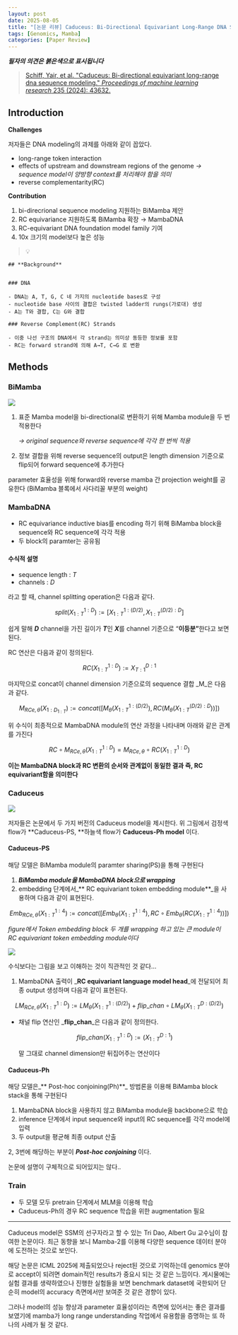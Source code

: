 ```yaml
---
layout: post
date: 2025-08-05
title: "[논문 리뷰] Caduceus: Bi-Directional Equivariant Long-Range DNA Sequence Modeling"
tags: [Genomics, Mamba]
categories: [Paper Review]
---
```


<span class="notion-red">_**필자의 의견은 붉은색으로 표시됩니다**_</span>


> [Schiff, Yair, et al. "Caduceus: Bi-directional equivariant long-range dna sequence modeling." ](https://pmc.ncbi.nlm.nih.gov/articles/PMC12189541/)[_Proceedings of machine learning research_](https://pmc.ncbi.nlm.nih.gov/articles/PMC12189541/)[ 235 (2024): 43632.](https://pmc.ncbi.nlm.nih.gov/articles/PMC12189541/)



## Introduction


**Challenges**


저자들은 DNA modeling의 과제를 아래와 같이 꼽았다.

- long-range token interaction
- effects of upstream and downstream regions of the genome 
_→ sequence model이 양방향 context를 처리해야 함을 의미_
- reverse complementarity(RC)

**Contribution**

1. bi-direcrional sequence modeling 지원하는 BiMamba 제안
1. RC equivariance 지원하도록 BiMamba 확장 → MambaDNA
1. RC-equivariant DNA foundation model family 기여
1. 10x 크기의 model보다 높은 성능

> 💡 


	## **Background**


	### DNA

	- DNA는 A, T, G, C 네 가지의 nucleotide bases로 구성
	- nucleotide base 사이의 결합은 twisted ladder의 rungs(가로대) 생성
	- A는 T와 결합, C는 G와 결합

	### Reverse Complement(RC) Strands

	- 이중 나선 구조의 DNA에서 각 strand는 의미상 동등한 정보를 포함
	- RC는 forward strand에 의해 A→T, C→G 로 변환


## Methods



### BiMamba


![](https://prod-files-secure.s3.us-west-2.amazonaws.com/542b861c-36a8-4051-84e5-8804b6728dba/2c247d59-7815-4980-99f0-8f0d21f445a7/image.png?X-Amz-Algorithm=AWS4-HMAC-SHA256&X-Amz-Content-Sha256=UNSIGNED-PAYLOAD&X-Amz-Credential=ASIAZI2LB4667E6I3SFC%2F20250929%2Fus-west-2%2Fs3%2Faws4_request&X-Amz-Date=20250929T100131Z&X-Amz-Expires=3600&X-Amz-Security-Token=IQoJb3JpZ2luX2VjEEkaCXVzLXdlc3QtMiJHMEUCIGRfcFpq%2BlnF97Nh62zso%2BAYXmPKi5q1cmYLq89wMgUwAiEAgmO%2Bv0ORjfjYvLAroyKapo8gBEcoEPc5M3LyJei8Vx8qiAQI0v%2F%2F%2F%2F%2F%2F%2F%2F%2F%2FARAAGgw2Mzc0MjMxODM4MDUiDGdm%2FwGvO8e0xEZHdyrcA3nSYQKT3hvJipz3w78QkIQbd5bIXlkIpzFf5%2FfRgvP1ewI7l%2B%2FF%2BDTvD%2B08sbzzFvRlk15%2FfOrxUr2CsBGpCho2vISpx%2BwBsX1l%2FpaV4eI7eB0WWGt2%2F%2FpaBMHGHa9qzT6Y6oDqottH3XZfVLvePx36E7NCpj%2FgUP6sUJSbf4Pf5%2FpWzWdW2eyQeBG3D8bkmiDZgZk38hPCBiqSn3VJWTUDPDw2iIBfry0EQlZwQOaMPDPz0Hy7%2FH8W1wlGl048X4qmF8UfeYHqebOAvSdPH3udEFZhnc27g9SMH81p%2B06QXkyM4j0iUoviNLGMOXbWgVr0QPbTZLUCcFQPiSqym9hWuiigQ%2FcH60Oag%2BWKND0kCGwGKi0tGfqZO2A0TVFAmM54CT8je6P6adAfS4kfvxlVWNiYgwKUxBVPABpkv5LShazftSAeNBcuxGDhOAbOmo8QbzCxb%2BoqS0NITljzF%2BCStQ%2FIy1Huva3%2F5V63tRC%2BW3v8e8s231iu7YpWVV%2BBo62ldmoqbGOPqb%2BDUkqN7r%2Bp%2Bln0qGgXTMyCInAWU3fMfUEoNt%2FODojRLHvXDZcOjfO7%2FfK71A5lYOpnFwlx7vZDO5HZlOgxsSw7giLw3rBBn%2FtxlevbfnOxLwsOMOCR6cYGOqUB%2FSsvaQ8QX%2FNBClcTqGDvTa1gfe0HPF%2BLPN6CNS9yipgeMdSEX8F8f5RLsoDCRUHUN9J90%2BguDdpTGV7ve%2BTDq%2FKgy1BxuZj7Rs%2Fkz%2BMSmHRNyJ7TZfglmLMaQhw6USV17MD0MFR6%2FNXmgxDCVsoeADgBXXo4Vi6uQmspiUxybU7P7J6b4BS14Eu1VehXCxeUe%2FjIhMZf5I8YPqGtmfh5n2v7GHLW&X-Amz-Signature=a7667611ccfac98e2b53c6f6af4938085fe749710fbee0c3de30b77ba8a20ca7&X-Amz-SignedHeaders=host&x-amz-checksum-mode=ENABLED&x-id=GetObject)

1. 표준 Mamba model을 bi-directional로 변환하기 위해 Mamba module을 두 번 적용한다

	_→ original sequence와 reverse sequence에 각각 한 번씩 적용_

1. 정보 결합을 위해 reverse sequence의 output은 length dimension 기준으로 flip되어 forward sequence에 추가한다

parameter 효율성을 위해 forward와 reverse mamba 간 projection weight를 공유한다 (BiMamba 블록에서 사다리꼴 부분의 weight)



### MambaDNA

- RC equivariance inductive bias를 encoding 하기 위해 BiMamba block을 sequence와 RC sequence에 각각 적용
- 두 block의 paramter는 공유됨


#### 수식적 설명

- sequence length : _T_
- channels : _D_

라고 할 때,  channel splitting operation은 다음과 같다.


$$
split(X^{1:D}_{1:T}):=[X^{1:(D/2)}_{1:T},X^{(D/2):D}_{1:T}]
$$


<span class="notion-red">쉽게 말해 </span><span class="notion-red">_**D**_</span><span class="notion-red"> channel을 가진 길이가 </span><span class="notion-red">_**T**_</span><span class="notion-red">인 </span><span class="notion-red">_**X**_</span><span class="notion-red">를 channel 기준으로 “</span><span class="notion-red">**이등분”**</span><span class="notion-red">한다고 보면 된다.</span>


RC 연산은 다음과 같이 정의된다.


$$
RC(X^{1:D}_{1:T}):=X^{D:1}_{T:1}
$$


마지막으로 concat이 channel dimension 기준으로의 sequence 결합 _M_은 다음과 같다.


$$
M_{RCe,\theta}(X_{1:D_{1:T}}):=concat([M_{\theta}(X^{1:(D/2)}_{1:T}),RC(M_{\theta}(X^{(D/2):D}_{1:T}))])
$$


위 수식이 최종적으로 MambaDNA module의 연산 과정을 나타내며 아래와 같은 관계를 가진다


$$
RC\circ M_{RCe,\theta}(X^{1:D}_{1:T}) = M_{RCe,\theta} \circ RC(X^{1:D}_{1:T})
$$


**이는 MambaDNA block과 RC 변환의 순서와 관계없이 동일한 결과 즉, RC equivariant함을 의미한다**



### Caduceus


![](https://prod-files-secure.s3.us-west-2.amazonaws.com/542b861c-36a8-4051-84e5-8804b6728dba/f94a60d7-8145-473b-aef9-7c68d3ec604a/image.png?X-Amz-Algorithm=AWS4-HMAC-SHA256&X-Amz-Content-Sha256=UNSIGNED-PAYLOAD&X-Amz-Credential=ASIAZI2LB4667E6I3SFC%2F20250929%2Fus-west-2%2Fs3%2Faws4_request&X-Amz-Date=20250929T100131Z&X-Amz-Expires=3600&X-Amz-Security-Token=IQoJb3JpZ2luX2VjEEkaCXVzLXdlc3QtMiJHMEUCIGRfcFpq%2BlnF97Nh62zso%2BAYXmPKi5q1cmYLq89wMgUwAiEAgmO%2Bv0ORjfjYvLAroyKapo8gBEcoEPc5M3LyJei8Vx8qiAQI0v%2F%2F%2F%2F%2F%2F%2F%2F%2F%2FARAAGgw2Mzc0MjMxODM4MDUiDGdm%2FwGvO8e0xEZHdyrcA3nSYQKT3hvJipz3w78QkIQbd5bIXlkIpzFf5%2FfRgvP1ewI7l%2B%2FF%2BDTvD%2B08sbzzFvRlk15%2FfOrxUr2CsBGpCho2vISpx%2BwBsX1l%2FpaV4eI7eB0WWGt2%2F%2FpaBMHGHa9qzT6Y6oDqottH3XZfVLvePx36E7NCpj%2FgUP6sUJSbf4Pf5%2FpWzWdW2eyQeBG3D8bkmiDZgZk38hPCBiqSn3VJWTUDPDw2iIBfry0EQlZwQOaMPDPz0Hy7%2FH8W1wlGl048X4qmF8UfeYHqebOAvSdPH3udEFZhnc27g9SMH81p%2B06QXkyM4j0iUoviNLGMOXbWgVr0QPbTZLUCcFQPiSqym9hWuiigQ%2FcH60Oag%2BWKND0kCGwGKi0tGfqZO2A0TVFAmM54CT8je6P6adAfS4kfvxlVWNiYgwKUxBVPABpkv5LShazftSAeNBcuxGDhOAbOmo8QbzCxb%2BoqS0NITljzF%2BCStQ%2FIy1Huva3%2F5V63tRC%2BW3v8e8s231iu7YpWVV%2BBo62ldmoqbGOPqb%2BDUkqN7r%2Bp%2Bln0qGgXTMyCInAWU3fMfUEoNt%2FODojRLHvXDZcOjfO7%2FfK71A5lYOpnFwlx7vZDO5HZlOgxsSw7giLw3rBBn%2FtxlevbfnOxLwsOMOCR6cYGOqUB%2FSsvaQ8QX%2FNBClcTqGDvTa1gfe0HPF%2BLPN6CNS9yipgeMdSEX8F8f5RLsoDCRUHUN9J90%2BguDdpTGV7ve%2BTDq%2FKgy1BxuZj7Rs%2Fkz%2BMSmHRNyJ7TZfglmLMaQhw6USV17MD0MFR6%2FNXmgxDCVsoeADgBXXo4Vi6uQmspiUxybU7P7J6b4BS14Eu1VehXCxeUe%2FjIhMZf5I8YPqGtmfh5n2v7GHLW&X-Amz-Signature=2a5285fc92be2ff3a9ac78c06eef55810a55b7e0e479aab6340a7d96573bf460&X-Amz-SignedHeaders=host&x-amz-checksum-mode=ENABLED&x-id=GetObject)


저자들은 논문에서 두 가지 버전의 Caduceus model을 제시한다. 위 그림에서 검정색 flow가 **Caduceus-PS, **하늘색 flow가 **Caduceus-Ph model** 이다.



#### Caduceus-PS


해당 모델은 BiMamba module의 paramter sharing(PS)을 통해 구현된다

1. _**BiMamba module을 MambaDNA block으로 wrapping**_
1. embedding 단계에서_** RC equivariant token embedding module**_을 사용하며 다음과 같이 표현된다.

$$
Emb_{RCe,\theta}(X^{1:4}_{1:T}):=concat([Emb_{\theta}(X^{1:4}_{1:T}),RC \circ Emb_{\theta}(RC(X^{1:4}_{1:T}))])
$$


_figure에서 Token embedding block 두 개를 wrapping 하고 있는 큰 module이 RC equivariant token embedding module이다_


![](https://prod-files-secure.s3.us-west-2.amazonaws.com/542b861c-36a8-4051-84e5-8804b6728dba/b175e4da-71eb-4e91-8c23-a06dabe673c9/image.png?X-Amz-Algorithm=AWS4-HMAC-SHA256&X-Amz-Content-Sha256=UNSIGNED-PAYLOAD&X-Amz-Credential=ASIAZI2LB4667E6I3SFC%2F20250929%2Fus-west-2%2Fs3%2Faws4_request&X-Amz-Date=20250929T100131Z&X-Amz-Expires=3600&X-Amz-Security-Token=IQoJb3JpZ2luX2VjEEkaCXVzLXdlc3QtMiJHMEUCIGRfcFpq%2BlnF97Nh62zso%2BAYXmPKi5q1cmYLq89wMgUwAiEAgmO%2Bv0ORjfjYvLAroyKapo8gBEcoEPc5M3LyJei8Vx8qiAQI0v%2F%2F%2F%2F%2F%2F%2F%2F%2F%2FARAAGgw2Mzc0MjMxODM4MDUiDGdm%2FwGvO8e0xEZHdyrcA3nSYQKT3hvJipz3w78QkIQbd5bIXlkIpzFf5%2FfRgvP1ewI7l%2B%2FF%2BDTvD%2B08sbzzFvRlk15%2FfOrxUr2CsBGpCho2vISpx%2BwBsX1l%2FpaV4eI7eB0WWGt2%2F%2FpaBMHGHa9qzT6Y6oDqottH3XZfVLvePx36E7NCpj%2FgUP6sUJSbf4Pf5%2FpWzWdW2eyQeBG3D8bkmiDZgZk38hPCBiqSn3VJWTUDPDw2iIBfry0EQlZwQOaMPDPz0Hy7%2FH8W1wlGl048X4qmF8UfeYHqebOAvSdPH3udEFZhnc27g9SMH81p%2B06QXkyM4j0iUoviNLGMOXbWgVr0QPbTZLUCcFQPiSqym9hWuiigQ%2FcH60Oag%2BWKND0kCGwGKi0tGfqZO2A0TVFAmM54CT8je6P6adAfS4kfvxlVWNiYgwKUxBVPABpkv5LShazftSAeNBcuxGDhOAbOmo8QbzCxb%2BoqS0NITljzF%2BCStQ%2FIy1Huva3%2F5V63tRC%2BW3v8e8s231iu7YpWVV%2BBo62ldmoqbGOPqb%2BDUkqN7r%2Bp%2Bln0qGgXTMyCInAWU3fMfUEoNt%2FODojRLHvXDZcOjfO7%2FfK71A5lYOpnFwlx7vZDO5HZlOgxsSw7giLw3rBBn%2FtxlevbfnOxLwsOMOCR6cYGOqUB%2FSsvaQ8QX%2FNBClcTqGDvTa1gfe0HPF%2BLPN6CNS9yipgeMdSEX8F8f5RLsoDCRUHUN9J90%2BguDdpTGV7ve%2BTDq%2FKgy1BxuZj7Rs%2Fkz%2BMSmHRNyJ7TZfglmLMaQhw6USV17MD0MFR6%2FNXmgxDCVsoeADgBXXo4Vi6uQmspiUxybU7P7J6b4BS14Eu1VehXCxeUe%2FjIhMZf5I8YPqGtmfh5n2v7GHLW&X-Amz-Signature=934c64fdf5cecffaf90c406b2599b7edf31621c2e697f2554f00f85e0f12ae3a&X-Amz-SignedHeaders=host&x-amz-checksum-mode=ENABLED&x-id=GetObject)


<span class="notion-red">수식보다는 그림을 보고 이해하는 것이 직관적인 것 같다…</span>

1. MambaDNA 출력이 _**RC equivariant language model head**_에 전달되어 최종 output 생성하며 다음과 같이 표현된다.

$$
LM_{RCe,\theta}(X^{1:D}_{1:T}):= LM_{\theta}(X^{1:(D/2)}_{1:T})+flip\_chan\circ LM_{\theta}(X^{D:(D/2)}_{1:T})
$$

- 채널 flip 연산인 _**flip\_chan**_은 다음과 같이 정의한다.

	$$
	flip\_chan(X^{1:D}_{1:T}):=(X^{D:1}_{1:T})
	$$


	말 그대로 channel dimension만 뒤집어주는 연산이다



#### Caduceus-Ph


해당 모델은_** Post-hoc conjoining(Ph)**_ 방법론을 이용해 BiMamba block stack을 통해 구현된다

1. MambaDNA block을 사용하지 않고 BiMamba module을 backbone으로 학습
1. inference 단계에서 input sequence와 input의 RC sequence를 각각 model에 입력
1. 두 output을 평균해 최종 output 산출

2, 3번에 해당하는 부분이 _**Post-hoc conjoining**_ 이다.


<span class="notion-red">논문에 설명이 구체적으로 되어있지는 않다..</span>



### Train

- 두 모델 모두 pretrain 단계에서 MLM을 이용해 학습
- Caduceus-Ph의 경우 RC sequence 학습을 위한 augmentation 필요

---


<span class="notion-red">Caduceus model은 SSM의 선구자라고 할 수 있는 Tri Dao, Albert Gu 교수님이 참여한 논문이다. 최근 동향을 보니 Mamba-2를 이용해 다양한 sequence 데이터 분야에 도전하는 것으로 보인다.</span>


<span class="notion-red">해당 논문은 ICML 2025에 제출되었으나 reject된 것으로 기억하는데 genomics 분야로 accept이 되려면 domain적인 results가 중요시 되는 것 같은 느낌이다. 게시물에는 실험 결과를 생략하였으나 진행한 실험들을 보면 benchmark dataset에 국한되어 단순히 model의 accuracy 측면에서만 보여준 것 같은 경향이 있다.</span>


<span class="notion-red">그러나 model의 성능 향상과 parameter 효율성이라는 측면에 있어서는 좋은 결과를 보였기에 mamba가 long range understanding 작업에서 유용함을 증명하는 또 하나의 사례가 될 것 같다.</span>

